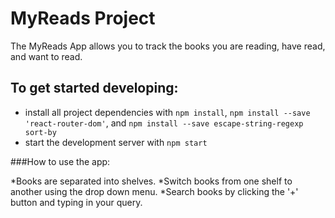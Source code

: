 # MyReads Project

The MyReads App allows you to track the books you are reading, have read, and want to read.

## To get started developing:

* install all project dependencies with `npm install`, `npm install --save 'react-router-dom'`, and `npm install --save escape-string-regexp sort-by`
* start the development server with `npm start`

###How to use the app:

*Books are separated into shelves.
*Switch books from one shelf to another using the drop down menu.
*Search books by clicking the '+' button and typing in your query.